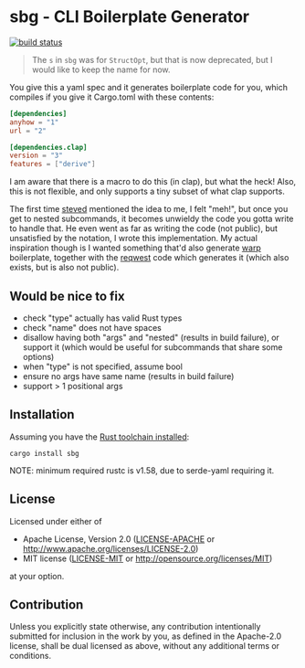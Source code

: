 # sbg - CLI Boilerplate Generator

[![build status](https://github.com/tshepang/sbg/workflows/CI/badge.svg)](https://github.com/tshepang/sbg/actions)

> The `s` in `sbg` was for `StructOpt`,
> but that is now deprecated,
> but I would like to keep the name for now.

You give this a yaml spec and it generates boilerplate code for you,
which compiles if you give it Cargo.toml with these contents:

```toml
[dependencies]
anyhow = "1"
url = "2"

[dependencies.clap]
version = "3"
features = ["derive"]
```

I am aware that there is a macro to do this (in clap), but what the heck!
Also, this is not flexible,
and only supports a tiny subset of what clap supports.

The first time [steved] mentioned the idea to me, I felt
"meh!", but once you get to nested subcommands, it becomes unwieldy
the code you gotta write to handle that. He even went as far as
writing the code (not public), but unsatisfied by the notation,
I wrote this implementation.
My actual inspiration though is I wanted something that'd also
generate [warp] boilerplate, together with the [reqwest] code which
generates it (which also exists, but is also not public).

## Would be nice to fix

- check "type" actually has valid Rust types
- check "name" does not have spaces
- disallow having both "args" and "nested" (results in build failure),
  or support it (which would be useful for subcommands that share some
  options)
- when "type" is not specified, assume bool
- ensure no args have same name (results in build failure)
- support > 1 positional args

## Installation

Assuming you have the [Rust toolchain installed][install]:

    cargo install sbg

NOTE: minimum required rustc is v1.58, due to serde-yaml requiring it.

## License

Licensed under either of

 * Apache License, Version 2.0
   ([LICENSE-APACHE](LICENSE-APACHE) or http://www.apache.org/licenses/LICENSE-2.0)
 * MIT license
   ([LICENSE-MIT](LICENSE-MIT) or http://opensource.org/licenses/MIT)

at your option.

## Contribution

Unless you explicitly state otherwise, any contribution intentionally submitted
for inclusion in the work by you, as defined in the Apache-2.0 license, shall be
dual licensed as above, without any additional terms or conditions.


[steved]: https://github.com/stevedonovan
[reqwest]: https://crates.io/crates/reqwest
[warp]: https://crates.io/crates/warp
[install]: https://rust-lang.org/install
